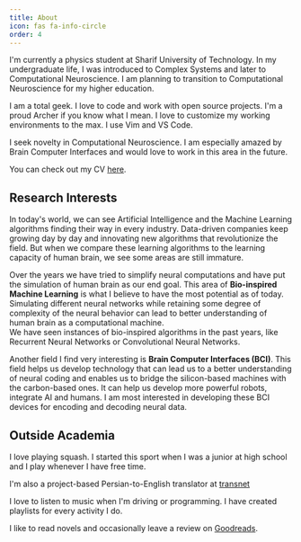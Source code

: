 ```yaml
---
title: About
icon: fas fa-info-circle
order: 4
---
```


I'm currently a physics student at Sharif University of Technology. In my undergraduate life, I was introduced to Complex Systems and
later to Computational Neuroscience. I am planning to transition to Computational Neuroscience for my higher education.

I am a total geek. I love to code and work with open source projects. I'm a proud Archer if you know what I mean.
I love to customize my working environments to the max. I use Vim and VS Code.

I seek novelty in Computational Neuroscience. I am especially amazed by Brain Computer Interfaces and would love to
work in this area in the future.

You can check out my CV [here](/assets/pdf/ali_mahani_cv.pdf).

## Research Interests
In today's world, we can see Artificial Intelligence and the Machine Learning algorithms finding their way in every industry.
Data-driven companies keep growing day by day and innovating new algorithms that revolutionize the field. But when we compare
these learning algorithms to the learning capacity of human brain, we see some areas are still immature.

Over the years we have tried to simplify neural computations and have put the simulation of human brain as our end goal.
This area of **Bio-inspired Machine Learning** is what I believe to have the most potential as of today. Simulating different neural networks
while retaining some degree of complexity of the neural behavior can lead to better understanding of human brain as a computational machine.\
We have seen instances of bio-inspired algorithms in the past years, like Recurrent Neural Networks or Convolutional Neural Networks.

Another field I find very interesting is **Brain Computer Interfaces (BCI)**. This field helps us develop technology that can lead us to a better
understanding of neural coding and enables us to bridge the silicon-based machines with the carbon-based ones. It can help us develop
more powerful robots, integrate AI and humans.
I am most interested in developing these BCI devices for encoding and decoding neural data.

## Outside Academia
I love playing squash. I started this sport when I was a junior at high school and I play whenever I have free time.

I'm also a project-based Persian-to-English translator at [transnet](https://transnet.ir)

I love to listen to music when I'm driving or programming. I have created playlists for every activity I do.

I like to read novels and occasionally leave a review on [Goodreads](https://www.goodreads.com/user/show/69194805-ali-abolhassanzadeh-mahani).
